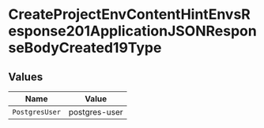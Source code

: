 # CreateProjectEnvContentHintEnvsResponse201ApplicationJSONResponseBodyCreated19Type


## Values

| Name           | Value          |
| -------------- | -------------- |
| `PostgresUser` | postgres-user  |